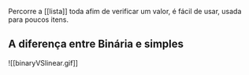 Percorre a [[lista]] toda afim de verificar um valor, é fácil de usar, usada para poucos itens.

## A diferença entre Binária e simples

![[binaryVSlinear.gif]]